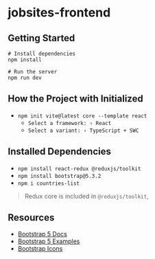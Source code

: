 # jobsites-frontend

## Getting Started

```shell
# Install dependencies
npm install

# Run the server
npm run dev
```

## How the Project with Initialized

* `npm init vite@latest core --template react`
  * `Select a framework: › React` 
  * `Select a variant: › TypeScript + SWC`

## Installed Dependencies

* `npm install react-redux @reduxjs/toolkit`
* `npm install bootstrap@5.3.2`
* `npm i countries-list`

> Redux core is included in `@reduxjs/toolkit`,

## Resources

* [Bootstrap 5 Docs](https://getbootstrap.com/docs/5.3/getting-started/introduction/)
* [Bootstrap 5 Examples](https://getbootstrap.com/docs/5.3/examples/)
* [Bootstrap Icons](https://icons.getbootstrap.com/)

